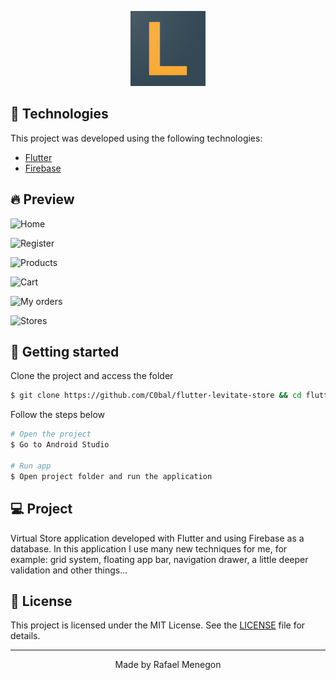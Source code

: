 <p align="center">
  <img alt="Levitate" src=".github/ic_launcher.png" width="120px">
</p>

## 🧪 Technologies

This project was developed using the following technologies:

- [Flutter](https://flutter.dev/)
- [Firebase](https://firebase.google.com/)

## 🔥 Preview

![Home](https://github.com/C0bal/flutter-levitate-store/blob/master/.github/home.gif)

![Register](https://github.com/C0bal/flutter-levitate-store/blob/master/.github/register.gif)

![Products](https://github.com/C0bal/flutter-levitate-store/blob/master/.github/products.gif)

![Cart](https://github.com/C0bal/flutter-levitate-store/blob/master/.github/cart.gif)

![My orders](https://github.com/C0bal/flutter-levitate-store/blob/master/.github/my-orders.gif)

![Stores](https://github.com/C0bal/flutter-levitate-store/blob/master/.github/stores.gif)

## 🚀 Getting started

Clone the project and access the folder

```bash
$ git clone https://github.com/C0bal/flutter-levitate-store && cd flutter-levitate-store
```

Follow the steps below

```bash
# Open the project
$ Go to Android Studio

# Run app
$ Open project folder and run the application
```

## 💻 Project

Virtual Store application developed with Flutter and using Firebase as a database. In this application I use many new techniques for me, for example: grid system, floating app bar, navigation drawer, a little deeper validation and other things...

## 📝 License

This project is licensed under the MIT License. See the [LICENSE](LICENSE.md) file for details.

---

<p align="center">Made by Rafael Menegon</p>
